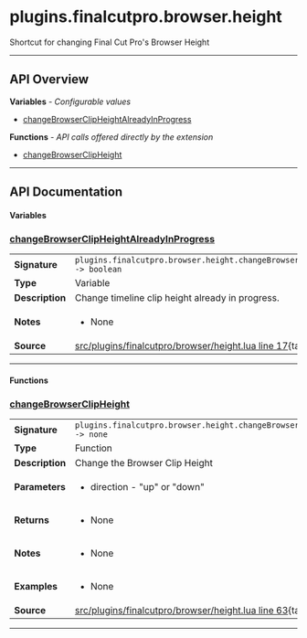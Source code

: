 # plugins.finalcutpro.browser.height

Shortcut for changing Final Cut Pro's Browser Height

---

## API Overview
**Variables** - _Configurable values_
 * [changeBrowserClipHeightAlreadyInProgress](#changebrowserclipheightalreadyinprogress)

**Functions** - _API calls offered directly by the extension_
 * [changeBrowserClipHeight](#changebrowserclipheight)


---

## API Documentation

#### Variables


### [changeBrowserClipHeightAlreadyInProgress](#changebrowserclipheightalreadyinprogress)

|                                             |                                                                                     |
| --------------------------------------------|-------------------------------------------------------------------------------------|
| **Signature**                               | `plugins.finalcutpro.browser.height.changeBrowserClipHeightAlreadyInProgress -> boolean`                                                                    |
| **Type**                                    | Variable                                                                     |
| **Description**                             | Change timeline clip height already in progress.                                                                     |
| **Notes**                                   | <ul><li>None</li></ul> |
| **Source**                                  | [src/plugins/finalcutpro/browser/height.lua line 17](https://github.com/CommandPost/CommandPost/blob/develop/src/plugins/finalcutpro/browser/height.lua#L17){target="_blank"} |

---

#### Functions


### [changeBrowserClipHeight](#changebrowserclipheight)

|                                             |                                                                                     |
| --------------------------------------------|-------------------------------------------------------------------------------------|
| **Signature**                               | `plugins.finalcutpro.browser.height.changeBrowserClipHeight(direction) -> none`                                                                    |
| **Type**                                    | Function                                                                     |
| **Description**                             | Change the Browser Clip Height                                                                     |
| **Parameters**                              | <ul><li>direction - "up" or "down"</li></ul> |
| **Returns**                                 | <ul><li>None</li></ul>          |
| **Notes**                                   | <ul><li>None</li></ul> |
| **Examples**                                | <ul><li>None</li></ul> |
| **Source**                                  | [src/plugins/finalcutpro/browser/height.lua line 63](https://github.com/CommandPost/CommandPost/blob/develop/src/plugins/finalcutpro/browser/height.lua#L63){target="_blank"} |

---

